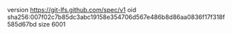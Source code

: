 version https://git-lfs.github.com/spec/v1
oid sha256:007f02c7b85dc3abc19158e354706d567e486b8d86aa0836f17f318f585d67bd
size 6001
